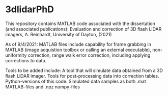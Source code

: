 # 3dlidarPhD

This repository contains MATLAB code associated with the dissertation (and associated publications):
Evaluation and correction of 3D flash LiDAR imagers, A. Reinhardt, University of Dayton, (2021)

As of 9/4/2021:
MATLAB files include capability for frame grabbing in MATLAB (image acquistion toolbox or calling an external executable), non-uniformity correction, range walk error correction, including applying corrections to data.  

Tools to be added include:
A tool that will simulate data obtained from a 3D flash LiDAR imager.
Tools for post-processing data into correction tables.
Python-versions of this code.
Simulated data samples as both .mat MATLAB-files and .npz numpy-files
